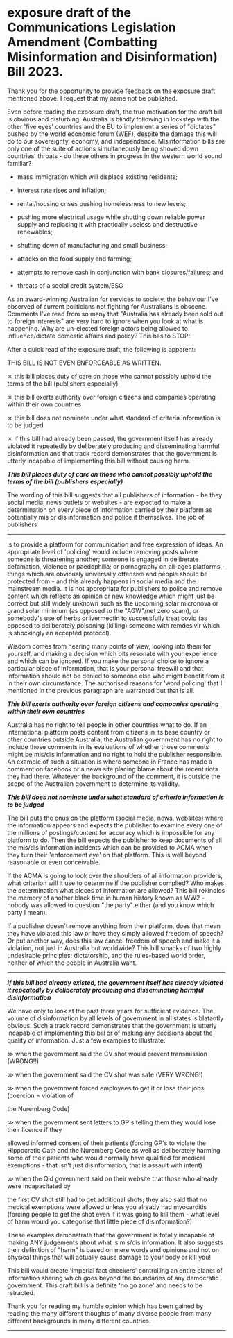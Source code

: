 # exposure draft of the Communications Legislation Amendment (Combatting Misinformation and Disinformation) Bill 2023.

Thank you for the opportunity to provide feedback on the exposure draft mentioned above. I
request that my name not be published.

Even before reading the exposure draft, the true motivation for the draft bill is obvious and
disturbing. Australia is blindly following in lockstep with the other 'five eyes' countries and the EU
to implement a series of "dictates" pushed by the world economic forum (WEF), despite the damage
this will do to our sovereignty, economy, and independence. Misinformation bills are only one of
the suite of actions simultaneously being shoved down countries' throats - do these others in
progress in the western world sound familiar?

  - mass immigration which will displace existing residents;

  - interest rate rises and inflation;

  - rental/housing crises pushing homelessness to new levels;

  - pushing more electrical usage while shutting down reliable power supply and replacing it
with practically useless and destructive renewables;

  - shutting down of manufacturing and small business;

  - attacks on the food supply and farming;

  - attempts to remove cash in conjunction with bank closures/failures; and

  - threats of a social credit system/ESG

As an award-winning Australian for services to society, the behaviour I've observed of current
politicians not fighting for Australians is obscene. Comments I've read from so many that
"Australia has already been sold out to foreign interests" are very hard to ignore when you look at
what is happening. Why are un-elected foreign actors being allowed to influence/dictate domestic
affairs and policy? This has to STOP!!

After a quick read of the exposure draft, the following is apparent:

THIS BILL IS NOT EVEN ENFORCEABLE AS WRITTEN.

✗ this bill places duty of care on those who cannot possibly uphold the terms of the bill
(publishers especially)

✗ this bill exerts authority over foreign citizens and companies operating within their own
countries

✗ this bill does not nominate under what standard of criteria information is to be judged

✗ if this bill had already been passed, the government itself has already violated it repeatedly
by deliberately producing and disseminating harmful disinformation and that track record
demonstrates that the government is utterly incapable of implementing this bill without
causing harm.

**_This bill places duty of care on those who cannot possibly uphold the terms of the bill (publishers_**
**_especially)_**

The wording of this bill suggests that all publishers of information - be they social media, news
outlets or websites - are expected to make a determination on every piece of information carried by
their platform as potentially mis or dis information and police it themselves. The job of publishers


-----

is to provide a platform for communication and free expression of ideas. An appropriate level of
'policing' would include removing posts where someone is threatening another; someone is engaged
in deliberate defamation, violence or paedophilia; or pornography on all-ages platforms - things
which are obviously universally offensive and people should be protected from - and this already
happens in social media and the mainstream media. It is not appropriate for publishers to police and
remove content which reflects an opinion or new knowledge which might just be correct but still
widely unknown such as the upcoming solar micronova or grand solar minimum (as opposed to the
"AGW"/net zero scam), or somebody's use of herbs or ivermectin to successfully treat covid (as
opposed to deliberately poisoning (killing) someone with remdesivir which is shockingly an
accepted protocol).

Wisdom comes from hearing many points of view, looking into them for yourself, and making a
decision which bits resonate with your experience and which can be ignored. If you make the
personal choice to ignore a particular piece of information, that is your personal freewill and that
information should not be denied to someone else who might benefit from it in their own
circumstance. The authorised reasons for 'word policing' that I mentioned in the previous paragraph
are warranted but that is all.

**_This bill exerts authority over foreign citizens and companies operating within their own_**
**_countries_**

Australia has no right to tell people in other countries what to do. If an international platform posts
content from citizens in its base country or other countries outside Australia, the Australian
government has no right to include those comments in its evaluations of whether those comments
might be mis/dis information and no right to hold the publisher responsible. An example of such a
situation is where someone in France has made a comment on facebook or a news site placing
blame about the recent riots they had there. Whatever the background of the comment, it is outside
the scope of the Australian government to determine its validity.

**_This bill does not nominate under what standard of criteria information is to be judged_**

The bill puts the onus on the platform (social media, news, websites) where the information appears
and expects the publisher to examine every one of the millions of postings/content for accuracy
which is impossible for any platform to do. Then the bill expects the publisher to keep documents
of all the mis/dis information incidents which can be provided to ACMA when they turn their
'enforcement eye' on that platform. This is well beyond reasonable or even conceivable.

If the ACMA is going to look over the shoulders of all information providers, what criterion will it
use to determine if the publisher complied? Who makes the determination what pieces of
information are allowed? This bill rekindles the memory of another black time in human history
known as WW2 - nobody was allowed to question "the party" either (and you know which party I
mean).

If a publisher doesn't remove anything from their platform, does that mean they have violated this
law or have they simply allowed freedom of speech? Or put another way, does this law cancel
freedom of speech and make it a violation, not just in Australia but worldwide? This bill smacks of
two highly undesirable principles: dictatorship, and the rules-based world order, neither of which
the people in Australia want.


-----

**_If this bill had already existed, the government itself has already violated it repeatedly by_**
**_deliberately producing and disseminating harmful disinformation_**

We have only to look at the past three years for sufficient evidence. The volume of disinformation
by all levels of government in all states is blatantly obvious. Such a track record demonstrates that
the government is utterly incapable of implementing this bill or of making any decisions about the
quality of information. Just a few examples to illustrate:

≫ when the government said the CV shot would prevent transmission (WRONG!!)

≫ when the government said the CV shot was safe (VERY WRONG!)

≫ when the government forced employees to get it or lose their jobs (coercion = violation of

the Nuremberg Code)

≫ when the government sent letters to GP's telling them they would lose their licence if they

allowed informed consent of their patients (forcing GP's to violate the Hippocratic Oath and
the Nuremberg Code as well as deliberately harming some of their patients who would
normally have qualified for medical exemptions - that isn't just disinformation, that is
assault with intent)

≫ when the Qld government said on their website that those who already were incapacitated by

the first CV shot still had to get additional shots; they also said that no medical exemptions
were allowed unless you already had myocarditis (forcing people to get the shot even if it
was going to kill them - what level of harm would you categorise that little piece of
disinformation?)

These examples demonstrate that the government is totally incapable of making ANY judgements
about what is mis/dis information. It also suggests their definition of "harm" is based on mere
words and opinions and not on physical things that will actually cause damage to your body or kill
you!

This bill would create 'imperial fact checkers' controlling an entire planet of information sharing
which goes beyond the boundaries of any democratic government. This draft bill is a definite 'no go
zone' and needs to be retracted.

Thank you for reading my humble opinion which has been gained by reading the many different
thoughts of many diverse people from many different backgrounds in many different countries.


-----

